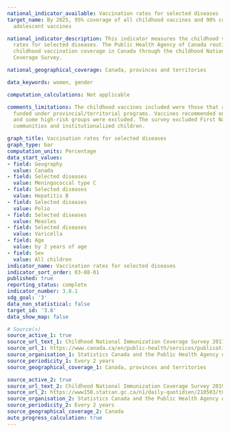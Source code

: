 ```yaml
---
national_indicator_available: Vaccination rates for selected diseases
target_name: By 2025, 95% coverage of all childhood vaccines and 90% coverage of all
  adolescent vaccines

national_indicator_description: This indicator measures the childhood vaccination
  rates for selected diseases. The Public Health Agency of Canada routinely monitors
  childhood vaccination coverage in Canada through the childhood National Immunization
  Coverage Survey.

national_geographical_coverage: Canada, provinces and territories

data_keywords: women, gender

computation_calculations: Not applicable

comments_limitations: The childhood vaccines included were those that are publicly
  funded under provincial/territorial programs. Vaccines recommended only for travel
  and some high-risk groups were excluded. The survey excluded First Nations on-reserve
  communities and institutionalized children.

graph_title: Vaccination rates for selected diseases
graph_type: bar
computation_units: Percentage
data_start_values:
- field: Geography
  value: Canada
- field: Selected diseases
  value: Meningococcal type C
- field: Selected diseases
  value: Hepatitis B
- field: Selected diseases
  value: Polio
- field: Selected diseases
  value: Measles
- field: Selected diseases
  value: Varicella
- field: Age
  value: by 2 years of age
- field: Sex
  value: All children
indicator_name: Vaccination rates for selected diseases
indicator_sort_order: 03-08-01
published: true
reporting_status: complete
indicator_number: 3.8.1
sdg_goal: '3'
data_non_statistical: false
target_id: '3.8'
data_show_map: false

# Source(s)
source_active_1: true
source_url_text_1: Childhood National Immunization Coverage Survey 2017
source_url_1: https://www.canada.ca/en/public-health/services/publications/healthy-living/2017-vaccine-uptake-canadian-children-survey.html
source_organisation_1: Statistics Canada and the Public Health Agency of Canada
source_periodicity_1: Every 2 years
source_geographical_coverage_1: Canada, provinces and territories

source_active_2: true
source_url_text_2: Childhood National Immunization Coverage Survey 2019
source_url_2: https://www150.statcan.gc.ca/n1/daily-quotidien/210503/t001b-eng.htm
source_organisation_2: Statistics Canada and the Public Health Agency of Canada
source_periodicity_2: Every 2 years
source_geographical_coverage_2: Canada
auto_progress_calculation: true
---
```

